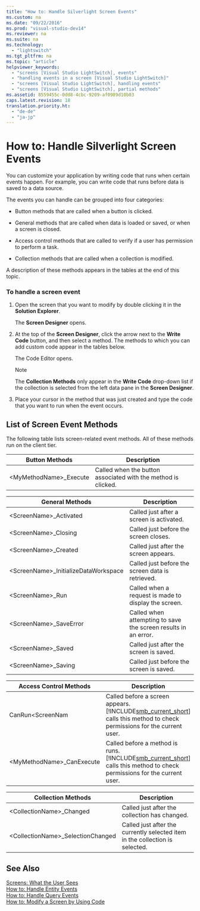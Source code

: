 ```yaml
---
title: "How to: Handle Silverlight Screen Events"
ms.custom: na
ms.date: "09/22/2016"
ms.prod: "visual-studio-dev14"
ms.reviewer: na
ms.suite: na
ms.technology: 
  - "lightswitch"
ms.tgt_pltfrm: na
ms.topic: "article"
helpviewer_keywords: 
  - "screens [Visual Studio LightSwitch], events"
  - "handling events in a screen [Visual Studio LightSwitch]"
  - "screens [Visual Studio LightSwitch], handling events"
  - "screens [Visual Studio LightSwitch], partial methods"
ms.assetid: 8559455c-0dd8-4cbc-9209-af0989d10b03
caps.latest.revision: 18
translation.priority.ht: 
  - "de-de"
  - "ja-jp"
---
```

# How to: Handle Silverlight Screen Events
You can customize your application by writing code that runs when certain events happen. For example, you can write code that runs before data is saved to a data source.  
  
 The events you can handle can be grouped into four categories:  
  
-   Button methods that are called when a button is clicked.  
  
-   General methods that are called when data is loaded or saved, or when a screen is closed.  
  
-   Access control methods that are called to verify if a user has permission to perform a task.  
  
-   Collection methods that are called when a collection is modified.  
  
 A description of these methods appears in the tables at the end of this topic.  
  
### To handle a screen event  
  
1.  Open the screen that you want to modify by double clicking it in the **Solution Explorer**.  
  
     The **Screen Designer** opens.  
  
2.  At the top of the **Screen Designer**, click the arrow next to the **Write Code** button, and then select a method. The methods to which you can add custom code appear in the tables below.  
  
     The Code Editor opens.  
  
    > [!NOTE]
    >  The **Collection Methods** only appear in the **Write Code** drop-down list if the collection is selected from the left data pane in the **Screen Designer**.  
  
3.  Place your cursor in the method that was just created and type the code that you want to run when the event occurs.  
  
## List of Screen Event Methods  
 The following table lists screen-related event methods. All of these methods run on the client tier.  
  
|**Button Methods**|Description|  
|------------------------|-----------------|  
|<MyMethodName\>_Execute|Called when the button associated with the method is clicked.|  
  
|**General Methods**|Description|  
|-------------------------|-----------------|  
|<ScreenName\>_Activated|Called just after a screen is activated.|  
|<ScreenName\>_Closing|Called just before the screen closes.|  
|<ScreenName\>_Created|Called just after the screen appears.|  
|<ScreenName\>_InitializeDataWorkspace|Called just before the screen data is retrieved.|  
|<ScreenName\>_Run|Called when a request is made to display the screen.|  
|<ScreenName\>_SaveError|Called when attempting to save the screen results in an error.|  
|<ScreenName\>_Saved|Called just after the screen is saved.|  
|<ScreenName\>_Saving|Called just before the screen is saved.|  
  
|**Access Control Methods**|Description|  
|--------------------------------|-----------------|  
|CanRun<ScreenNam|Called before a screen appears. [!INCLUDE[smb_current_short](../vs140/includes/smb_current_short_md.md)] calls this method to check permissions for the current user.|  
|<MyMethodName\>_CanExecute|Called before a method is runs. [!INCLUDE[smb_current_short](../vs140/includes/smb_current_short_md.md)] calls this method to check permissions for the current user.|  
  
|**Collection Methods**|Description|  
|----------------------------|-----------------|  
|<CollectionName\>_Changed|Called just after the collection has changed.|  
|<CollectionName\>_SelectionChanged|Called just after the currently selected item in the collection is selected.|  
  
## See Also  
 [Screens: What the User Sees](../vs140/screens--the-user-interface-of-your-lightswitch-application.md)   
 [How to: Handle Entity Events](../vs140/how-to--handle-data-events.md)   
 [How to: Handle Query Events](../vs140/how-to--handle-query-events.md)   
 [How to: Modify a Screen by Using Code](../vs140/how-to--modify-a-silverlight-screen-by-using-code.md)